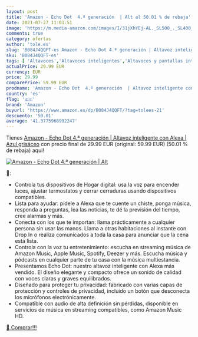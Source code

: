 ```yaml
---
layout: post
title: 'Amazon - Echo Dot  4.ª generación  | Alt al 50.01 % de rebaja'
date: 2021-07-27 11:03:51
image: 'https://m.media-amazon.com/images/I/31jXhYEj-AL._SL500_._SL400_.jpg'
comments: true
category: ofertas
author: 'tole.es'
slug: 'B084J4QQFT-es Amazon - Echo Dot 4.ª generación | Altavoz inteligente con...'
sku: 'B084J4QQFT-es'
tags: [ 'Altavoces','Altavoces inteligentes','Altavoces y pantallas inteligentes Echo','Dispositivos Amazon','Dispositivos Amazon y Accesorios','Electrónica','Equipos de audio y Hi-Fi','alexa','amazon', ]
actualPrice: 29.99 EUR
currency: EUR
price: 29.99
comparePrice: 59.99 EUR
prodname: 'Amazon - Echo Dot  4.ª generación  | Altavoz inteligente con Alexa | Azul grisáceo'
country: 'es'
flag: '🇪🇸'
brand: 'Amazon'
buyurl: 'https://www.amazon.es/dp/B084J4QQFT/?tag=tolees-21'
descuento: '50.01'
average: '41.3775968992247'
---
```


Tienes [Amazon - Echo Dot  4.ª generación  | Altavoz inteligente con Alexa | Azul grisáceo](https://www.amazon.es/dp/B084J4QQFT/?tag=tolees-21) con precio final de  29.99 EUR (original: 59.99 EUR) (50.01 %  de rebaja) aqui!

[![Amazon - Echo Dot  4.ª generación  | Alt](https://m.media-amazon.com/images/I/31jXhYEj-AL._SL500_._SL400_.jpg)](https://www.amazon.es/dp/B084J4QQFT/?tag=tolees-21)

🔎:

- Controla tus dispositivos de Hogar digital: usa la voz para encender luces, ajustar termostatos y cerrar cerraduras usando dispositivos compatibles.
- Lista para ayudar: pídele a Alexa que te cuente un chiste, ponga música, responda a preguntas, lea las noticias, te dé la previsión del tiempo, cree alarmas y más.
- Conecta con los que te importan: llama prácticamente a cualquier persona sin usar las manos. Llama a otras habitaciones al instante con Drop In o realiza comunicados a toda la casa para anunciar que la cena está lista.
- Controla con la voz tu entretenimiento: escucha en streaming música de Amazon Music, Apple Music, Spotify, Deezer y más. Escucha música y pódcasts en cualquier parte de tu casa con la música multiestancia.
- Presentamos Echo Dot: nuestro altavoz inteligente con Alexa más vendido. El diseño elegante y compacto ofrece un sonido de calidad con voces claras y graves equilibrados.
- Diseñado para proteger tu privacidad: fabricado con varias capas de protección y controles de privacidad, incluido un botón que desconecta los micrófonos electrónicamente.
- Compatible con audio de alta definición sin pérdidas, disponible en servicios de música en streaming compatibles, como Amazon Music HD.

[🛒 Comprar!!!](https://www.amazon.es/dp/B084J4QQFT/?tag=tolees-21)
